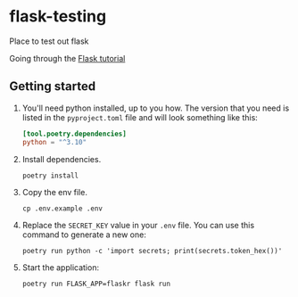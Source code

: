 # flask-testing
Place to test out flask

Going through the [Flask tutorial](https://flask.palletsprojects.com/en/2.0.x/tutorial/)

## Getting started

1. You'll need python installed, up to you how. The version that you need is listed in the `pyproject.toml` file and will
    look something like this:

    ```toml
    [tool.poetry.dependencies]
    python = "^3.10"
    ```

2. Install dependencies.

    ```shell
    poetry install
    ```
   
3. Copy the env file.

    ```shell
    cp .env.example .env
    ```
   
4. Replace the `SECRET_KEY` value in your `.env` file. You can use this command to generate a new one:

    ```shell
    poetry run python -c 'import secrets; print(secrets.token_hex())'
    ```
   
5. Start the application:

    ```shell
    poetry run FLASK_APP=flaskr flask run
    ```